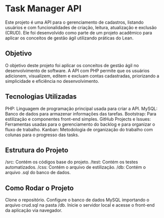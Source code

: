 # Task Manager API
Este projeto é uma API para o gerenciamento de cadastros, listando usuários e com funcionalidades de criação, leitura, atualização e exclusão (CRUD). Ele foi desenvolvido como parte de um projeto acadêmico para aplicar os conceitos de gestão ágil utilizando práticas do Lean.

## Objetivo
O objetivo deste projeto foi aplicar os conceitos de gestão ágil no desenvolvimento de software. A API com PHP permite que os usuários adicionem, visualizem, editem e excluam contas cadastradas, priorizando a simplicidade e eficiência no desenvolvimento.

## Tecnologias Utilizadas
PHP: Linguagem de programação principal usada para criar a API.
MySQL: Banco de dados para armazenar informações das tarefas.
Bootstrap: Para estilização e componentes front-end simples.
GitHub Projects e Issues: Ferramentas usadas para o gerenciamento do backlog e para organizar o fluxo de trabalho.
Kanban: Metodologia de organização do trabalho com colunas para o progresso das tasks.

## Estrutura do Projeto
/src: Contém os códigos base do projeto.
/test: Contém os testes automatizados.
/css: Contém o arquivo de estilização.
/db: Contém o arquivo .sql do banco de dados.

## Como Rodar o Projeto
Clone o repositório.
Configure o banco de dados MySQL importando o arquivo crud.sql na pasta /db.
Inicie o servidor local e acesse o front-end da aplicação via navegador.


